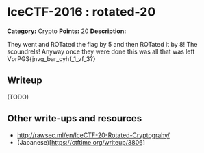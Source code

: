 # IceCTF-2016 : rotated-20

**Category:** Crypto
**Points:** 20
**Description:**

They went and ROTated the flag by 5 and then ROTated it by 8! The scoundrels! Anyway once they were done this was all that was left VprPGS{jnvg_bar_cyhf_1_vf_3?}

## Writeup

(TODO)

## Other write-ups and resources

* http://rawsec.ml/en/IceCTF-20-Rotated-Cryptograhy/
* (Japanese)[https://ctftime.org/writeup/3806]
